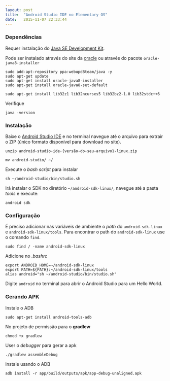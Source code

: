 ```yaml
---
layout: post
title:  "Android Studio IDE no Elementary OS"
date:   2015-11-07 22:33:44
---
```


### Dependências

Requer instalação do [Java SE Development Kit][java_se].

Pode ser instalado através do site da [oracle][java_se] ou através do pacote `oracle-java8-installer`

```
sudo add-apt-repository ppa:webupd8team/java -y
sudo apt-get update
sudo apt-get install oracle-java8-installer
sudo apt-get install oracle-java8-set-default
```

```
sudo apt-get install lib32z1 lib32ncurses5 lib32bz2-1.0 lib32stdc++6
```

Verifique

```
java -version
```

### Instalação

Baixe o [Android Studio IDE][android_studio] e no terminal navegue até o arquivo para extrair o ZIP (único formato disponível para download no site).

```
unzip android-studio-ide-{versão-do-seu-arquivo}-linux.zip
```

```
mv android-studio/ ~/
```

Execute o *bash script* para instalar

```
sh ~/android-studio/bin/studio.sh
```

Irá instalar o SDK no diretório `~/android-sdk-linux/`, navegue até a pasta *tools* e execute:

```
android sdk
```

### Configuração

É preciso adicionar nas variáveis de ambiente o *path*  do `android-sdk-linux` e `android-sdk-linux/tools`. Para encontrar o path do `android-sdk-linux` use o comando `find`.

```
sudo find / -name android-sdk-linux
```

Adicione no *.bashrc*

```
export ANDROID_HOME=~/android-sdk-linux
export PATH=${PATH}:~/android-sdk-linux/tools
alias android="sh ~/android-studio/bin/studio.sh"
```

Digite `android` no terminal para abrir o Android Studio para um Hello World.

### Gerando APK

Instale o ADB

```
sudo apt-get install android-tools-adb
```

No projeto de permissão para o **gradlew**

```
chmod +x gradlew
```

User o *debugger* para gerar a apk


```
./gradlew assembleDebug

```

Instale usando o ADB

```
adb install -r app/build/outputs/apk/app-debug-unaligned.apk
```

[java_se]: http://www.oracle.com/technetwork/pt/java/javase/downloads/index.html
[android_studio]: http://developer.android.com/sdk/index.html
